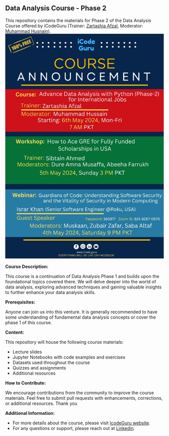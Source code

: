 ## Data Analysis Course - Phase 2

This repository contains the materials for Phase 2 of the Data Analysis Course offered by iCodeGuru (Trainer: [Zartashia Afzal](https://www.linkedin.com/in/zartashiaafzal/), Moderator: [Muhammad Husnain](https://www.linkedin.com/in/husnainmuhammad/)).
![alt text](<WhatsApp Image 2024-05-04 at 10.36.30_d65d2c21.jpg>)

**Course Description:**

This course is a continuation of Data Analysis Phase 1 and builds upon the foundational topics covered there. We will delve deeper into the world of data analysis, exploring advanced techniques and gaining valuable insights to further enhance your data analysis skills.

**Prerequisites:**

Anyone can join us into this venture. It is generally recommended to have some understanding of fundamental data analysis concepts or cover the phase 1 of this course.

**Content:**

This repository will house the following course materials:

* Lecture slides
* Jupyter Notebooks with code examples and exercises
* Datasets used throughout the course
* Quizzes and assignments
* Additional resources

**How to Contribute:**

We encourage contributions from the community to improve the course materials. Feel free to submit pull requests with enhancements, corrections, or additional resources. Thank you 


**Additional Information:**

* For more details about the course, please visit [IcodeGuru website](https://icode.guru/join/).
* For any questions or support, please reach out at [Linkedin](https://www.linkedin.com/in/zartashiaafzal/).
